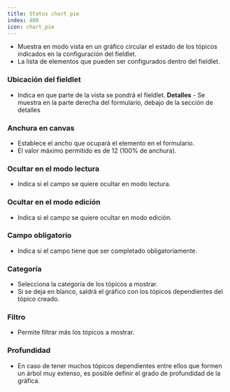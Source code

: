 ```yaml
---
title: Status chart pie
index: 400
icon: chart_pie
---
```

* Muestra en modo vista en un gráfico circular el estado de los tópicos indicados en la configuración del fieldlet.
* La lista de elementos que pueden ser configurados dentro del fieldlet.

### Ubicación del fieldlet
* Indica en que parte de la vista se pondrá el fieldlet.
    **Detalles** - Se muestra en la parte derecha del formulario, debajo de la sección de detalles

### Anchura en canvas
* Establece el ancho que ocupará el elemento en el formulario.
* El valor máximo permitido es de 12 (100% de anchura).

### Ocultar en el modo lectura
* Indica si el campo se quiere ocultar en modo lectura.

### Ocultar en el modo edición
* Indica si el campo se quiere ocultar en modo edición.

### Campo obligatorio
* Indica si el campo tiene que ser completado obligatoriamente.

### Categoría
* Selecciona la categoría de los tópicos a mostrar.
* Si se deja en blanco, saldrá el gráfico con los tópicos dependientes del tópico creado.

### Filtro
* Permite filtrar más los tópicos a mostrar.

### Profundidad
* En caso de tener muchos tópicos dependientes entre ellos que formen un árbol muy extenso, es posible definir el grado de profundidad de la gráfica.